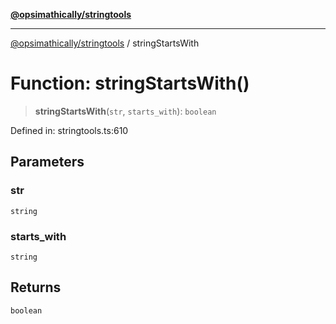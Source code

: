[**@opsimathically/stringtools**](../README.md)

***

[@opsimathically/stringtools](../README.md) / stringStartsWith

# Function: stringStartsWith()

> **stringStartsWith**(`str`, `starts_with`): `boolean`

Defined in: stringtools.ts:610

## Parameters

### str

`string`

### starts\_with

`string`

## Returns

`boolean`
